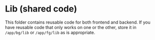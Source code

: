 # Lib (shared code)

This folder contains reusable code for both frontend and backend. If you have reusable code that only works on one or the other, store it in `/app/bg/lib` or `/app/fg/lib` as is appropriate.